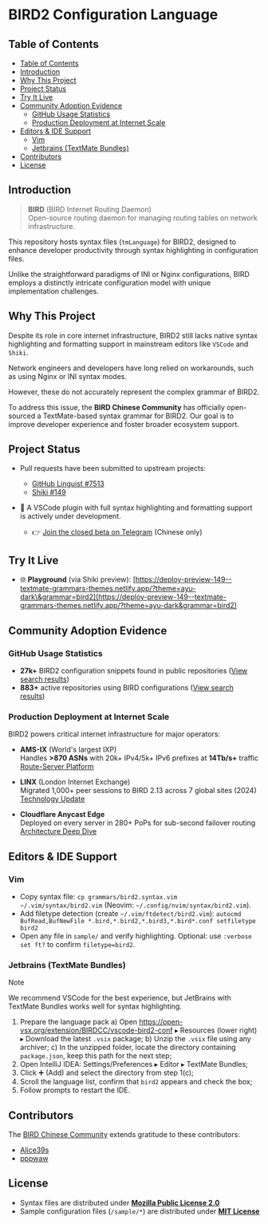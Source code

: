 # BIRD2 Configuration Language

## Table of Contents
- [Table of Contents](#table-of-contents)
- [Introduction](#introduction)
- [Why This Project](#why-this-project)
- [Project Status](#project-status)
- [Try It Live](#try-it-live)
- [Community Adoption Evidence](#community-adoption-evidence)
  - [GitHub Usage Statistics](#github-usage-statistics)
  - [Production Deployment at Internet Scale](#production-deployment-at-internet-scale)
- [Editors \& IDE Support](#editors-ide-support)
  - [Vim](#vim)
  - [Jetbrains (TextMate Bundles)](#jetbrains-textmate-bundles)
- [Contributors](#contributors)
- [License](#license)

## Introduction

> **BIRD** (BIRD Internet Routing Daemon)  
> Open-source routing daemon for managing routing tables on network infrastructure.

This repository hosts syntax files (`tmLanguage`) for BIRD2, designed to enhance developer productivity through syntax highlighting in configuration files.

Unlike the straightforward paradigms of INI or Nginx configurations, BIRD employs a distinctly intricate configuration model with unique implementation challenges.

## Why This Project

Despite its role in core internet infrastructure, BIRD2 still lacks native syntax highlighting and formatting support in mainstream editors like `VSCode` and `Shiki`.

Network engineers and developers have long relied on workarounds, such as using Nginx or INI syntax modes.

However, these do not accurately represent the complex grammar of BIRD2.

To address this issue, the **BIRD Chinese Community** has officially open-sourced a TextMate-based syntax grammar for BIRD2. Our goal is to improve developer experience and foster broader ecosystem support.

## Project Status

- Pull requests have been submitted to upstream projects:

  - [GitHub Linguist #7513](https://github.com/github/linguist/pull/7513)
  - [Shiki #149](https://github.com/shikijs/textmate-grammars-themes/pull/149)

- 🚧 A VSCode plugin with full syntax highlighting and formatting support is actively under development.
  - 👉 [Join the closed beta on Telegram](https://t.me/bird_cnn/23) (Chinese only)

## Try It Live

- 🌐 **Playground** (via Shiki preview):
  [https://deploy-preview-149--textmate-grammars-themes.netlify.app/?theme=ayu-dark\&grammar=bird2](https://deploy-preview-149--textmate-grammars-themes.netlify.app/?theme=ayu-dark&grammar=bird2)

## Community Adoption Evidence

### GitHub Usage Statistics

- **27k+** BIRD2 configuration snippets found in public repositories ([View search results][public-code-search-results-list])
- **883+** active repositories using BIRD configurations ([View search results][public-repo-search-results-list])

### Production Deployment at Internet Scale

BIRD2 powers critical internet infrastructure for major operators:

- **AMS-IX** (World's largest IXP)  
  Handles **>870 ASNs** with 20k+ IPv4/5k+ IPv6 prefixes at **14Tb/s+** traffic  
  [Route-Server Platform](https://www.ams-ix.net/ams/documentation/ams-ix-route-servers)

- **LINX** (London Internet Exchange)  
  Migrated 1,000+ peer sessions to BIRD 2.13 across 7 global sites (2024)  
  [Technology Update](https://www.linx.net/wp-content/uploads/2024/05/Day-1-P4-LINX_Technology-Presentation_v3.0.pdf)

- **Cloudflare Anycast Edge**  
  Deployed on every server in 280+ PoPs for sub-second failover routing  
  [Architecture Deep Dive](https://blog.cloudflare.com/cloudflares-architecture-eliminating-single-p/)

## Editors & IDE Support

### Vim

- Copy syntax file: `cp grammars/bird2.syntax.vim ~/.vim/syntax/bird2.vim` (Neovim: `~/.config/nvim/syntax/bird2.vim`).
- Add filetype detection (create `~/.vim/ftdetect/bird2.vim`):
  `autocmd BufRead,BufNewFile *.bird,*.bird2,*.bird3,*.bird*.conf setfiletype bird2`
- Open any file in `sample/` and verify highlighting. Optional: use `:verbose set ft?` to confirm `filetype=bird2`.

### Jetbrains (TextMate Bundles)

> [!NOTE]
> We recommend VSCode for the best experience, but JetBrains with TextMate Bundles works well for syntax highlighting.

1. Prepare the language pack
   a) Open https://open-vsx.org/extension/BIRDCC/vscode-bird2-conf ▸ Resources (lower right) ▸ Download the latest `.vsix` package;
   b) Unzip the `.vsix` file using any archiver;
   c) In the unzipped folder, locate the directory containing `package.json`, keep this path for the next step;
2. Open IntelliJ IDEA: Settings/Preferences ▸ Editor ▸ TextMate Bundles;
3. Click ➕ (Add) and select the directory from step 1(c);
4. Scroll the language list, confirm that `bird2` appears and check the box;
5. Follow prompts to restart the IDE.

## Contributors

The [BIRD Chinese Community](https://github.com/bird-chinese-community) extends gratitude to these contributors:

- [Alice39s](https://github.com/Alice39s)
- [pppwaw](https://github.com/pppwaw)

## License

- Syntax files are distributed under **[Mozilla Public License 2.0](LICENSE.syntax)**
- Sample configuration files (`/sample/*`) are distributed under **[MIT License](LICENSE.sample)**

[public-code-search-results-list]: https://github.com/search?q=%22protocol+bgp%22+OR+%22neighbor%22+OR+%22local+as%22+path%3A*.conf+NOT+is%3Afork&type=code&ref=advsearch
[public-repo-search-results-list]: https://github.com/search?q=bird+config&type=repositories&ref=advsearch
